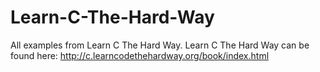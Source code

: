 # Learn-C-The-Hard-Way
All examples from Learn C The Hard Way.
Learn C The Hard Way can be found here: http://c.learncodethehardway.org/book/index.html
